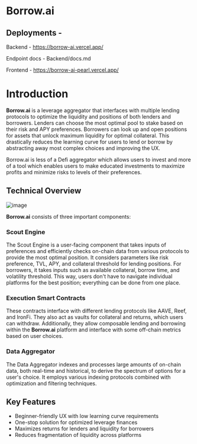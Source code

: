 # Borrow.ai
## Deployments - 
Backend - https://borrow-ai.vercel.app/

Endpoint docs - Backend/docs.md

Frontend - https://borrow-ai-pearl.vercel.app/
# Introduction

**Borrow.ai** is a leverage aggregator that interfaces with multiple lending protocols to optimize the liquidity and positions of both lenders and borrowers. Lenders can choose the most optimal pool to stake based on their risk and APY preferences. Borrowers can look up and open positions for assets that unlock maximum liquidity for optimal collateral. This drastically reduces the learning curve for users to lend or borrow by abstracting away most complex choices and improving the UX.

Borrow.ai is less of a Defi aggregator which allows users to invest and more of a tool which enables users to make educated investments to maximize profits and minimize risks to levels of their preferences. 
## Technical Overview
![image](https://github.com/user-attachments/assets/1b7391e0-6bae-4328-a4f9-c94bdb2da9b3)


**Borrow.ai** consists of three important components:

### Scout Engine

The Scout Engine is a user-facing component that takes inputs of preferences and efficiently checks on-chain data from various protocols to provide the most optimal position. It considers parameters like risk preference, TVL, APY, and collateral threshold for lending positions. For borrowers, it takes inputs such as available collateral, borrow time, and volatility threshold. This way, users don't have to navigate individual platforms for the best position; everything can be done from one place.

### Execution Smart Contracts

These contracts interface with different lending protocols like AAVE, Reef, and IronFi. They also act as vaults for collateral and returns, which users can withdraw. Additionally, they allow composable lending and borrowing within the **Borrow.ai** platform and interface with some off-chain metrics based on user choices.

### Data Aggregator

The Data Aggregator indexes and processes large amounts of on-chain data, both real-time and historical, to derive the spectrum of options for a user's choice. It employs various indexing protocols combined with optimization and filtering techniques.

## Key Features

- Beginner-friendly UX with low learning curve requirements
- One-stop solution for optimized leverage finances
- Maximizes returns for lenders and liquidity for borrowers
- Reduces fragmentation of liquidity across platforms
